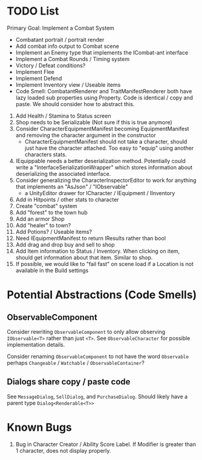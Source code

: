 # TODO List

Primary Goal:  Implement a Combat System

* Combatant portrait / portrait render
* Add combat info output to Combat scene
* Implement an Enemy type that implements the ICombat-ant interface
* Implement a Combat Rounds / Timing system
* Victory / Defeat conditions?
* Implement Flee
* Implement Defend
* Implement Inventory view / Useable items
* Code Smell: CombatantRenderer and TraitManifestRenderer both have lazy loaded
  sub properties using Property. Code is identical / copy and paste. We should
  consider how to abstract this.


1. Add Health / Stamina to Status screen
2. Shop needs to be Serializable (Not sure if this is true anymore)
3. Consider CharacterEquipmentManifest becoming EquipmentManifest and removing the character argument in the constructor
   * CharacterEquipmentManifest should not take a character, should just have
     the character attached. Too easy to "equip" using another characters stats.
4. IEquippable needs a better deserialization method. Potentially could write a
   "InterfaceSerializationWrapper" which stores information about deserializing
   the associated interface.
5. Consider generalizing the CharacterInspectorEditor to work for anything that
   implements an "AsJson" / "IObservable"
   * a UnityEditor drawer for ICharacter / IEquipment / IInventory
6. Add in Hitpoints / other stats to character
7. Create "combat" system
8.  Add "forest" to the town hub
9.  Add an armor Shop
10. Add "healer" to town?
11. Add Potions? / Useable items?
12. Need IEquipmentManifest to return IResults rather than bool
13. Add drag and drop buy and sell to shop
14. Add Item information to Status / Inventory. When clicking on item, should
    get information about that item. Similar to shop.
15. If possible, we would like to "fail fast" on scene load if a Location is not
    available in the Build settings

# Potential Abstractions (Code Smells)

## ObservableComponent
Consider rewriting `ObservableComponent` to only allow observing
`IObservable<T>` rather than just `<T>`. See `ObservableCharacter` for possible
implementation details.

Consider renaming `ObservableComponent` to not have the word `Observable`
perhaps `Changeable` / `Watchable` / `ObservableContainer`?

## Dialogs share copy / paste code
See `MessageDialog`, `SellDialog`, and `PurchaseDialog`. Should likely have a parent type `Dialog<Renderable<T>>`

# Known Bugs

1. Bug in Character Creator / Ability Score Label. If Modifier is greater than 1
   character, does not display properly.
